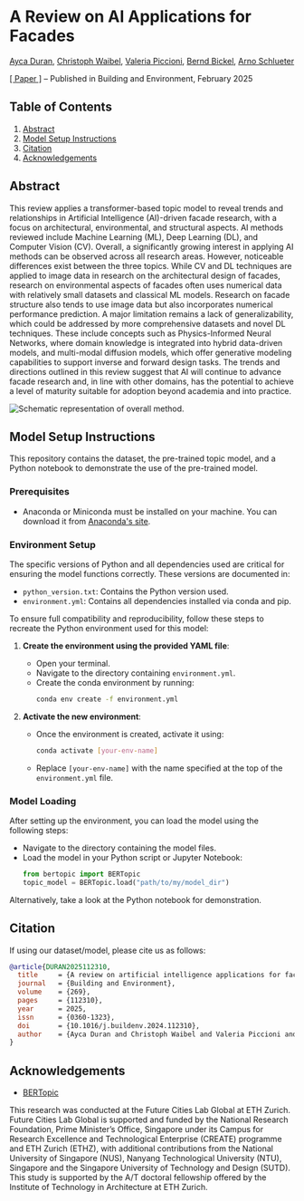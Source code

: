 # A Review on AI Applications for Facades

[Ayca Duran](https://systems.arch.ethz.ch/ayca-duran), [Christoph Waibel](https://systems.arch.ethz.ch/christoph-waibel), [Valeria Piccioni](https://systems.arch.ethz.ch/valeria-piccioni), [Bernd Bickel](https://berndbickel.com/about-me), [Arno Schlueter](https://systems.arch.ethz.ch/arno-schlueter)

[[ Paper ]](https://www.sciencedirect.com/science/article/pii/S0360132324011521) – Published in Building and Environment, February 2025

## Table of Contents
1. [Abstract](#abstract)
2. [Model Setup Instructions](#model-setup-instructions)
3. [Citation](#citation)
4. [Acknowledgements](#acknowledgements)

## Abstract
This review applies a transformer-based topic model to reveal trends and relationships in Artificial Intelligence (AI)-driven facade research, with a focus on architectural, environmental, and structural aspects. AI methods reviewed include Machine Learning (ML), Deep Learning (DL), and Computer Vision (CV). Overall, a significantly growing interest in applying AI methods can be observed across all research areas. However, noticeable differences exist between the three topics. While CV and DL techniques are applied to image data in research on the architectural design of facades, research on environmental aspects of facades often uses numerical data with relatively small datasets and classical ML models. Research on facade structure also tends to use image data but also incorporates numerical performance prediction. A major limitation remains a lack of generalizability, which could be addressed by more comprehensive datasets and novel DL techniques. These include concepts such as Physics-Informed Neural Networks, where domain knowledge is integrated into hybrid data-driven models, and multi-modal diffusion models, which offer generative modeling capabilities to support inverse and forward design tasks. The trends and directions outlined in this review suggest that AI will continue to advance facade research and, in line with other domains, has the potential to achieve a level of maturity suitable for adoption beyond academia and into practice.

![Schematic representation of overall method.](/method.png)

## Model Setup Instructions
This repository contains the dataset, the pre-trained topic model, and a Python notebook to demonstrate the use of the pre-trained model. 

### Prerequisites
- Anaconda or Miniconda must be installed on your machine. You can download it from [Anaconda's site](https://www.anaconda.com/products/individual).

### Environment Setup
The specific versions of Python and all dependencies used are critical for ensuring the model functions correctly. These versions are documented in:
- `python_version.txt`: Contains the Python version used.
- `environment.yml`: Contains all dependencies installed via conda and pip.

To ensure full compatibility and reproducibility, follow these steps to recreate the Python environment used for this model:

1. **Create the environment using the provided YAML file**:
   - Open your terminal.
   - Navigate to the directory containing `environment.yml`.
   - Create the conda environment by running:
     ```bash
     conda env create -f environment.yml
     ```

2. **Activate the new environment**:
   - Once the environment is created, activate it using:
     ```bash
     conda activate [your-env-name]
     ```
   - Replace `[your-env-name]` with the name specified at the top of the `environment.yml` file.

### Model Loading
After setting up the environment, you can load the model using the following steps:

- Navigate to the directory containing the model files.
- Load the model in your Python script or Jupyter Notebook:
  ```python
  from bertopic import BERTopic
  topic_model = BERTopic.load("path/to/my/model_dir")

Alternatively, take a look at the Python notebook for demonstration.

## Citation
If using our dataset/model, please cite us as follows:
```bibtex
@article{DURAN2025112310,
  title     = {A review on artificial intelligence applications for facades},
  journal   = {Building and Environment},
  volume    = {269},
  pages     = {112310},
  year      = 2025,
  issn      = {0360-1323},
  doi       = {10.1016/j.buildenv.2024.112310},
  author    = {Ayca Duran and Christoph Waibel and Valeria Piccioni and Bernd Bickel and Arno Schlueter}
}
```

## Acknowledgements

- [BERTopic](https://maartengr.github.io/BERTopic/index.html)
    
This research was conducted at the Future Cities Lab Global at ETH Zurich. Future Cities Lab Global is supported and funded by the National Research Foundation, Prime Minister’s Office, Singapore under its Campus for Research Excellence and Technological Enterprise (CREATE) programme and ETH Zurich (ETHZ), with additional contributions from the National University of Singapore (NUS), Nanyang Technological University (NTU), Singapore and the Singapore University of Technology and Design (SUTD). This study is supported by the A/T doctoral fellowship offered by the Institute of Technology in Architecture at ETH Zurich.
